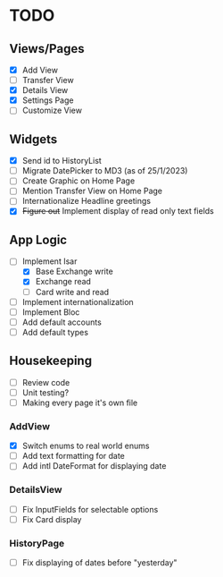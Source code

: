 # TODO

## Views/Pages
- [x] Add View
- [ ] Transfer View
- [x] Details View
- [x] Settings Page
- [ ] Customize View

## Widgets
- [x] Send id to HistoryList
- [ ] Migrate DatePicker to MD3 (as of 25/1/2023)
- [ ] Create Graphic on Home Page
- [ ] Mention Transfer View on Home Page
- [ ] Internationalize Headline greetings
- [x] ~~Figure out~~ Implement display of read only text fields

## App Logic
- [ ] Implement Isar
    - [x] Base Exchange write
    - [x] Exchange read
    - [ ] Card write and read
- [ ] Implement internationalization
- [ ] Implement Bloc
- [ ] Add default accounts
- [ ] Add default types

## Housekeeping
- [ ] Review code
- [ ] Unit testing?
- [ ] Making every page it's own file

### AddView
- [x] Switch enums to real world enums
- [ ] Add text formatting for date
- [ ] Add intl DateFormat for displaying date

### DetailsView
- [ ] Fix InputFields for selectable options
- [ ] Fix Card display

### HistoryPage
- [ ] Fix displaying of dates before "yesterday"
